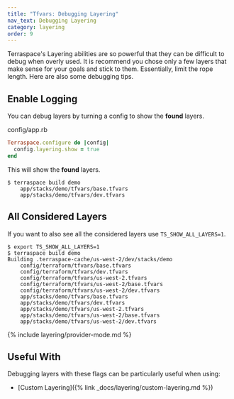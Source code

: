 ```yaml
---
title: "Tfvars: Debugging Layering"
nav_text: Debugging Layering
category: layering
order: 9
---
```


Terraspace's Layering abilities are so powerful that they can be difficult to debug when overly used.  It is recommend you chose only a few layers that make sense for your goals and stick to them. Essentially, limit the rope length. Here are also some debugging tips.

## Enable Logging

You can debug layers by turning a config to show the **found** layers.

config/app.rb

```ruby
Terraspace.configure do |config|
  config.layering.show = true
end
```

This will show the **found** layers.

    $ terraspace build demo
        app/stacks/demo/tfvars/base.tfvars
        app/stacks/demo/tfvars/dev.tfvars

## All Considered Layers

If you want to also see all the considered layers use `TS_SHOW_ALL_LAYERS=1`.

    $ export TS_SHOW_ALL_LAYERS=1
    $ terraspace build demo
    Building .terraspace-cache/us-west-2/dev/stacks/demo
        config/terraform/tfvars/base.tfvars
        config/terraform/tfvars/dev.tfvars
        config/terraform/tfvars/us-west-2.tfvars
        config/terraform/tfvars/us-west-2/base.tfvars
        config/terraform/tfvars/us-west-2/dev.tfvars
        app/stacks/demo/tfvars/base.tfvars
        app/stacks/demo/tfvars/dev.tfvars
        app/stacks/demo/tfvars/us-west-2.tfvars
        app/stacks/demo/tfvars/us-west-2/base.tfvars
        app/stacks/demo/tfvars/us-west-2/dev.tfvars

{% include layering/provider-mode.md %}

## Useful With

Debugging layers with these flags can be particularly useful when using:

* [Custom Layering]({% link _docs/layering/custom-layering.md %})
